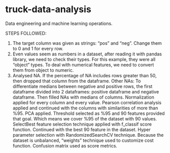 # truck-data-analysis
Data engineering and machine learning operations.

STEPS FOLLOWED:

1. The target column was given as strings: “pos” and “neg”. Change them to 0 and 1 for every row.
2. Even values seem as numbers in a dataset, after reading it with pandas library, we need to check their types. For this example, they were all “object” types. To deal with numerical features, we need to convert them from object to numeric.
3. Analysed NA. 
If the percentage of NA includes rows greater than 50, then dropped that column from the dataframe.
Other NAs:
To differentiate medians between negative and positive rows, the first dataframe divided  into 2 dataframes: positive dataframe and negative dataframe.
Then filled NAs with medians of columns. 
Normalization applied for every column and every value. 
Pearson correlation analysis applied and continued with the columns with similarities of more than %95.
PCA applied. Threshold selected as %95 and 90 features provided that goal. Which means we cover %95 of the dataset with 90 values. 
SelectBest feature selection technique applied with f_classif score function. Continued with the best 90 feature in the dataset.
Hyper parameter selection with RandomizedSearchCV technique.
Because the dataset is unbalanced, “weights” technique used to customize cost function. 
Confusion matrix used as score metrics. 


